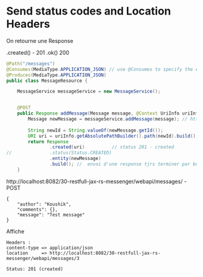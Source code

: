 # Send status codes and Location Headers

On retourne une Response


.created() - 201
.ok() 200

````java
@Path("/messages")
@Consumes(MediaType.APPLICATION_JSON) // use @Consumes to specify the expected request body format
@Produces(MediaType.APPLICATION_JSON)
public class MessageResource {

	MessageService messageService = new MessageService();


	@POST
	public Response addMessage(Message message, @Context UriInfo uriInfo) throws URISyntaxException {
		Message newMessage = messageService.addMessage(message); // http://localhost:8082/30-restfull-jax-rs-messenger/webapi/messages/
		
		String newId = String.valueOf(newMessage.getId());
		URI uri = uriInfo.getAbsolutePathBuilder().path(newId).build(); // ajout à uriInfo newId - getAbsolutePathBuilder pour construire l'uri
		return Response
				.created(uri)          // status 201 - created
//				.status(Status.CREATED)
				.entity(newMessage)
				.build(); //  envoi d'une response tjrs terminer par buil()
	}
````

http://localhost:8082/30-restfull-jax-rs-messenger/webapi/messages/ - POST

    {
        "author": "Koushik",
        "comments": {},
        "message": "Test message"
    }
    
Affiche 

	Headers : 
	content-type => application/json
	location	 => http://localhost:8082/30-restfull-jax-rs-messenger/webapi/messages/3
	
	Status: 201 (created)